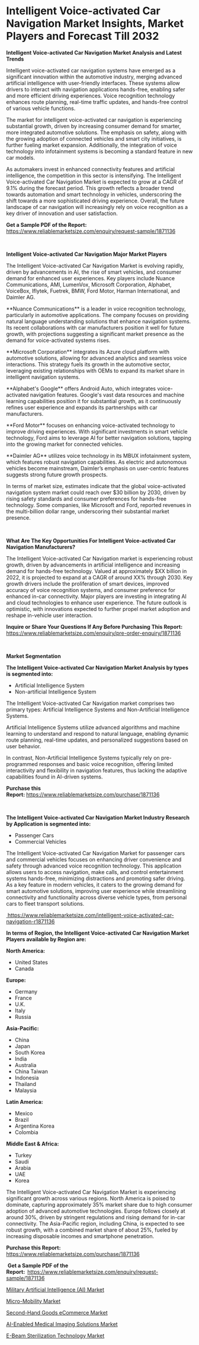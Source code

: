 <p><h1>Intelligent Voice-activated Car Navigation Market Insights, Market Players and Forecast Till 2032</h1></p><p><strong>Intelligent Voice-activated Car Navigation Market Analysis and Latest Trends</strong></p>
<p><p>Intelligent voice-activated car navigation systems have emerged as a significant innovation within the automotive industry, merging advanced artificial intelligence with user-friendly interfaces. These systems allow drivers to interact with navigation applications hands-free, enabling safer and more efficient driving experiences. Voice recognition technology enhances route planning, real-time traffic updates, and hands-free control of various vehicle functions.</p><p>The market for intelligent voice-activated car navigation is experiencing substantial growth, driven by increasing consumer demand for smarter, more integrated automotive solutions. The emphasis on safety, along with the growing adoption of connected vehicles and smart city initiatives, is further fueling market expansion. Additionally, the integration of voice technology into infotainment systems is becoming a standard feature in new car models. </p><p>As automakers invest in enhanced connectivity features and artificial intelligence, the competition in this sector is intensifying. The Intelligent Voice-activated Car Navigation Market is expected to grow at a CAGR of 9.1% during the forecast period. This growth reflects a broader trend towards automation and smart technology in vehicles, underscoring the shift towards a more sophisticated driving experience. Overall, the future landscape of car navigation will increasingly rely on voice recognition as a key driver of innovation and user satisfaction.</p></p>
<p><strong>Get a Sample PDF of the Report:&nbsp;</strong> <a href="https://www.reliablemarketsize.com/enquiry/request-sample/1871136?utm_campaign=2445&utm_medium=2&utm_source=Github&utm_content=ia&utm_term=11032025&utm_id=intelligent-voice-activated-car-navigation">https://www.reliablemarketsize.com/enquiry/request-sample/1871136</a></p>
<p>&nbsp;</p>
<p><strong>Intelligent Voice-activated Car Navigation Major Market Players</strong></p>
<p><p>The Intelligent Voice-activated Car Navigation Market is evolving rapidly, driven by advancements in AI, the rise of smart vehicles, and consumer demand for enhanced user experiences. Key players include Nuance Communications, AMI, LumenVox, Microsoft Corporation, Alphabet, VoiceBox, Iflytek, Fuetrek, BMW, Ford Motor, Harman International, and Daimler AG.</p><p>**Nuance Communications** is a leader in voice recognition technology, particularly in automotive applications. The company focuses on providing natural language understanding solutions that enhance navigation systems. Its recent collaborations with car manufacturers position it well for future growth, with projections suggesting a significant market presence as the demand for voice-activated systems rises.</p><p>**Microsoft Corporation** integrates its Azure cloud platform with automotive solutions, allowing for advanced analytics and seamless voice interactions. This strategy fuels its growth in the automotive sector, leveraging existing relationships with OEMs to expand its market share in intelligent navigation systems.</p><p>**Alphabet's Google** offers Android Auto, which integrates voice-activated navigation features. Google's vast data resources and machine learning capabilities position it for substantial growth, as it continuously refines user experience and expands its partnerships with car manufacturers.</p><p>**Ford Motor** focuses on enhancing voice-activated technology to improve driving experiences. With significant investments in smart vehicle technology, Ford aims to leverage AI for better navigation solutions, tapping into the growing market for connected vehicles.</p><p>**Daimler AG** utilizes voice technology in its MBUX infotainment system, which features robust navigation capabilities. As electric and autonomous vehicles become mainstream, Daimler’s emphasis on user-centric features suggests strong future growth prospects.</p><p>In terms of market size, estimates indicate that the global voice-activated navigation system market could reach over $30 billion by 2030, driven by rising safety standards and consumer preferences for hands-free technology. Some companies, like Microsoft and Ford, reported revenues in the multi-billion dollar range, underscoring their substantial market presence.</p></p>
<p>&nbsp;</p>
<p><strong>What Are The Key Opportunities For Intelligent Voice-activated Car Navigation Manufacturers?</strong></p>
<p><p>The Intelligent Voice-activated Car Navigation market is experiencing robust growth, driven by advancements in artificial intelligence and increasing demand for hands-free technology. Valued at approximately $XX billion in 2022, it is projected to expand at a CAGR of around XX% through 2030. Key growth drivers include the proliferation of smart devices, improved accuracy of voice recognition systems, and consumer preference for enhanced in-car connectivity. Major players are investing in integrating AI and cloud technologies to enhance user experience. The future outlook is optimistic, with innovations expected to further propel market adoption and reshape in-vehicle user interaction.</p></p>
<p><strong>Inquire or Share Your Questions If Any Before Purchasing This Report:</strong> <a href="https://www.reliablemarketsize.com/enquiry/pre-order-enquiry/1871136?utm_campaign=2445&utm_medium=2&utm_source=Github&utm_content=ia&utm_term=11032025&utm_id=intelligent-voice-activated-car-navigation">https://www.reliablemarketsize.com/enquiry/pre-order-enquiry/1871136</a></p>
<p>&nbsp;</p>
<p><strong>Market Segmentation</strong></p>
<p><strong>The Intelligent Voice-activated Car Navigation Market Analysis by types is segmented into:</strong></p>
<p><ul><li>Artificial Intelligence System</li><li>Non-artificial Intelligence System</li></ul></p>
<p><p>The Intelligent Voice-activated Car Navigation market comprises two primary types: Artificial Intelligence Systems and Non-Artificial Intelligence Systems. </p><p>Artificial Intelligence Systems utilize advanced algorithms and machine learning to understand and respond to natural language, enabling dynamic route planning, real-time updates, and personalized suggestions based on user behavior. </p><p>In contrast, Non-Artificial Intelligence Systems typically rely on pre-programmed responses and basic voice recognition, offering limited interactivity and flexibility in navigation features, thus lacking the adaptive capabilities found in AI-driven systems.</p></p>
<p><strong>Purchase this Report:&nbsp;</strong><a href="https://www.reliablemarketsize.com/purchase/1871136?utm_campaign=2445&utm_medium=2&utm_source=Github&utm_content=ia&utm_term=11032025&utm_id=intelligent-voice-activated-car-navigation">https://www.reliablemarketsize.com/purchase/1871136</a></p>
<p>&nbsp;</p>
<p><strong>The Intelligent Voice-activated Car Navigation Market Industry Research by Application is segmented into:</strong></p>
<p><ul><li>Passenger Cars</li><li>Commercial Vehicles</li></ul></p>
<p><p>The Intelligent Voice-activated Car Navigation Market for passenger cars and commercial vehicles focuses on enhancing driver convenience and safety through advanced voice recognition technology. This application allows users to access navigation, make calls, and control entertainment systems hands-free, minimizing distractions and promoting safer driving. As a key feature in modern vehicles, it caters to the growing demand for smart automotive solutions, improving user experience while streamlining connectivity and functionality across diverse vehicle types, from personal cars to fleet transport solutions.</p></p>
<p><a href="https://www.reliablemarketsize.com/intelligent-voice-activated-car-navigation-r1871136?utm_campaign=2445&utm_medium=2&utm_source=Github&utm_content=ia&utm_term=11032025&utm_id=intelligent-voice-activated-car-navigation">&nbsp;https://www.reliablemarketsize.com/intelligent-voice-activated-car-navigation-r1871136</a></p>
<p><strong>In terms of Region, the Intelligent Voice-activated Car Navigation Market Players available by Region are:</strong></p>
<p>
    <p> <strong> North America: </strong>
        <ul>
            <li>United States</li>
            <li>Canada</li>
        </ul>
        </p> 
    <p> <strong> Europe: </strong>
        <ul>
            <li>Germany</li>
            <li>France</li>
            <li>U.K.</li>
            <li>Italy</li>
            <li>Russia</li>
        </ul>
        </p> 
    <p> <strong> Asia-Pacific: </strong>
        <ul>
            <li>China</li>
            <li>Japan</li>
            <li>South Korea</li>
            <li>India</li>
            <li>Australia</li>
            <li>China Taiwan</li>
            <li>Indonesia</li>
            <li>Thailand</li>
            <li>Malaysia</li>
        </ul>
        </p> 
    <p> <strong> Latin America: </strong>
        <ul>
            <li>Mexico</li>
            <li>Brazil</li>
            <li>Argentina Korea</li>
            <li>Colombia</li>
        </ul>
        </p> 
    <p> <strong> Middle East & Africa: </strong>
        <ul>
            <li>Turkey</li>
            <li>Saudi</li>
            <li>Arabia</li>
            <li>UAE</li>
            <li>Korea</li>
        </ul>
    </p>
    </p>
<p><p>The Intelligent Voice-activated Car Navigation Market is experiencing significant growth across various regions. North America is poised to dominate, capturing approximately 35% market share due to high consumer adoption of advanced automotive technologies. Europe follows closely at around 30%, driven by stringent regulations and rising demand for in-car connectivity. The Asia-Pacific region, including China, is expected to see robust growth, with a combined market share of about 25%, fueled by increasing disposable incomes and smartphone penetration.</p></p>
<p><strong>Purchase this Report: </strong><a href="https://www.reliablemarketsize.com/purchase/1871136?utm_campaign=2445&utm_medium=2&utm_source=Github&utm_content=ia&utm_term=11032025&utm_id=intelligent-voice-activated-car-navigation">https://www.reliablemarketsize.com/purchase/1871136</a></p>
<p>&nbsp;<strong>Get a Sample PDF of the Report:&nbsp;&nbsp;</strong><a href="https://www.reliablemarketsize.com/enquiry/request-sample/1871136?utm_campaign=2445&utm_medium=2&utm_source=Github&utm_content=ia&utm_term=11032025&utm_id=intelligent-voice-activated-car-navigation">https://www.reliablemarketsize.com/enquiry/request-sample/1871136</a></p>
<p><strong></strong></p>
<p><p><a href="https://github.com/ummulmzu/Market-Research-Report-List-1/blob/main/military-artificial-intelligence-ai-market.md?utm_campaign=2445&utm_medium=2&utm_source=Github&utm_content=ia&utm_term=11032025&utm_id=intelligent-voice-activated-car-navigation">Military Artificial Intelligence (AI) Market</a></p><p><a href="https://github.com/gilerzelko7a/Market-Research-Report-List-1/blob/main/micro-mobility-market.md?utm_campaign=2445&utm_medium=2&utm_source=Github&utm_content=ia&utm_term=11032025&utm_id=intelligent-voice-activated-car-navigation">Micro-Mobility Market</a></p><p><a href="https://github.com/aiamekar/Market-Research-Report-List-1/blob/main/second-hand-goods-ecommerce-market.md?utm_campaign=2445&utm_medium=2&utm_source=Github&utm_content=ia&utm_term=11032025&utm_id=intelligent-voice-activated-car-navigation">Second-Hand Goods eCommerce Market</a></p><p><a href="https://github.com/kecixayaab/Market-Research-Report-List-1/blob/main/ai-enabled-medical-imaging-solutions-market.md?utm_campaign=2445&utm_medium=2&utm_source=Github&utm_content=ia&utm_term=11032025&utm_id=intelligent-voice-activated-car-navigation">AI-Enabled Medical Imaging Solutions Market</a></p><p><a href="https://github.com/nwokechock6s/Market-Research-Report-List-1/blob/main/e-beam-sterilization-technology-market.md?utm_campaign=2445&utm_medium=2&utm_source=Github&utm_content=ia&utm_term=11032025&utm_id=intelligent-voice-activated-car-navigation">E-Beam Sterilization Technology Market</a></p></p>